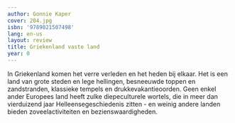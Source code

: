 ```yaml
---
author: Gonnie Kaper
cover: 204.jpg
isbn: '9789021507498'
lang: en-us
layout: review
title: Griekenland vaste land
year: 0
---
```

In Griekenland komen het verre verleden en het heden bij elkaar. Het is een land van grote steden en lege hellingen, besneeuwde toppen en zandstranden, klassieke tempels en drukkevakantieoorden. Geen enkel ander Europees land heeft zulke diepeculturele wortels, die in meer dan vierduizend jaar Helleensegeschiedenis zitten - en weinig andere landen bieden zoveelactiviteiten en bezienswaardigheden.
